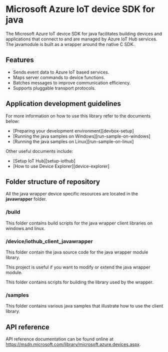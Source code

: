 # Microsoft Azure IoT device SDK for java

The Microsoft Azure IoT device SDK for java facilitates building devices and applications that connect to and are managed by Azure IoT Hub services.
The javamodule is built as a wrapper around the native C SDK.

## Features

 * Sends event data to Azure IoT based services.
 * Maps server commands to device functions.
 * Batches messages to improve communication efficiency.
 * Supports pluggable transport protocols.

## Application development guidelines
For more information on how to use this library refer to the documents below:
- [Preparing your development environment][devbox-setup]
- [Running the java samples on Windows][run-sample-on-windows]
- [Running the java samples on Linux][run-sample-on-linux]

Other useful documents include:
- [Setup IoT Hub][setup-iothub]
- [How to use Device Explorer][device-explorer]

## Folder structure of repository

All the java wrapper device specific resources are located in the **javawrapper** folder.

### /build

This folder contains build scripts for the java wrapper client libraries on windows and linux.

### /device/iothub_client_javawrapper

This folder contain the java source code for the java wrapper module library.

This project is useful if you want to modify or extend the java wrapper module.

This folder contains scripts for building the library used by the wrapper.

### /samples

This folder contains various java samples that illustrate how to use the client library.

## API reference

API reference documentation can be found online at https://msdn.microsoft.com/library/microsoft.azure.devices.aspx.

